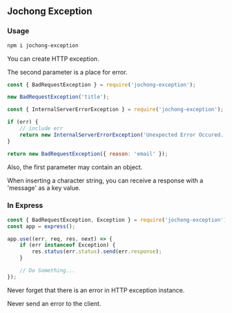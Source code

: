 ## Jochong Exception

### Usage

```bash
npm i jochong-exception
```

You can create HTTP exception.

The second parameter is a place for error.

```javascript
const { BadRequestException } = require('jochong-exception');

new BadRequestException('title');
```

```javascript
const { InternalServerErrorException } = require('jochong-exception');

if (err) {
    // include err
    return new InternalServerErrorException('Unexpected Error Occured.', err);
}
```

```javascript
return new BadRequestException({ reason: 'email' });
```
Also, the first parameter may contain an object.

When inserting a character string, you can receive a response with a 'message' as a key value.

### In Express
```javascript
const { BadRequestException, Exception } = require('jochong-exception');
const app = express();

app.use((err, req, res, next) => {
    if (err instanceof Exception) {
        res.status(err.status).send(err.response);
    }

    // Do Something...
});
```
Never forget that there is an error in HTTP exception instance.

Never send an error to the client.